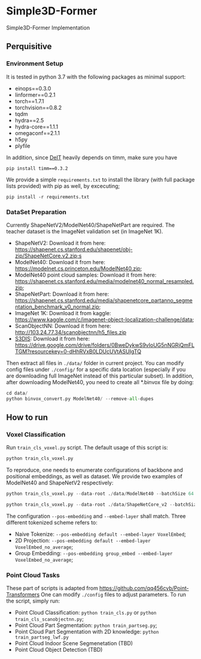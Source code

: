 # Simple3D-Former
Simple3D-Former Implementation

## Perquisitive

### Environment Setup
It is tested in python 3.7 with the following packages as minimal support:

*   einops==0.3.0
*   linformer==0.2.1
*   torch==1.7.1
*   torchvision==0.8.2
*   tqdm
*   hydra==2.5
*   hydra-core==1.1.1
*   omegaconf==2.1.1
*   h5py
*   plyfile

In addition, since [DeIT](https://github.com/facebookresearch/deit) heavily depends on timm, make sure you have

``` pip install timm==0.3.2  ```

We provide a simple ```requirements.txt``` to install the library (with full package lists provided) with pip as well, by excecuting;

```pip install -r requirements.txt ```


### DataSet Preparation

Currently ShapeNetV2/ModelNet40/ShapeNetPart are required. The teacher dataset is the ImageNet validation set (in ImageNet 1K).

*   ShapeNetV2: Download it from here: https://shapenet.cs.stanford.edu/shapenet/obj-zip/ShapeNetCore.v2.zip;s
*   ModelNet40: Download it from here: https://modelnet.cs.princeton.edu/ModelNet40.zip;
*   ModelNet40 point cloud samples: Download it from here: https://shapenet.cs.stanford.edu/media/modelnet40_normal_resampled.zip;
*   ShapeNetPart: Download it from here: https://shapenet.cs.stanford.edu/media/shapenetcore_partanno_segmentation_benchmark_v0_normal.zip;
*   ImageNet 1K: Download it from kaggle: https://www.kaggle.com/c/imagenet-object-localization-challenge/data;
*   ScanObjectNN: Download it from here: http://103.24.77.34/scanobjectnn/h5_files.zip
*   [S3DIS](http://buildingparser.stanford.edu/dataset.html): Download it from here: https://drive.google.com/drive/folders/0BweDykwS9vIoUG5nNGRjQmFLTGM?resourcekey=0-dHhRVxB0LDUcUVtASUIgTQ

Then extract all files in ```./data/``` folder in current project. You can modify config files under ```./config/``` for a specific data location (especially if you are downloading full ImageNet instead of this particular subset). In addition, after downloading ModelNet40, you need to create all *.binvox file by doing:

``` python 
cd data/
python binvox_convert.py ModelNet40/ --remove-all-dupes
```

## How to run

### Voxel Classification

Run ```train_cls_voxel.py``` script. The default usage of this script is:

```python
python train_cls_voxel.py 
```

To reproduce, one needs to enumerate configurations of backbone and positional embeddings, as well as dataset. We provide two examples of ModelNet40 and ShapeNetV2 respectively:

```python
python train_cls_voxel.py --data-root ./data/ModelNet40 --batchSize 64 --pretrained --lwf --epochs 100 --gpus 1 --dataset ModelNet40 --transformer-name deit_small_patch16_224 --outf ./cls/ --pos-embedding default --embed-layer VoxelEmbed --cell-size 6 --patch-size 5 --lr 1e-3
```

```python
python train_cls_voxel.py --data-root ./data/ShapeNetCore_v2 --batchSize 64 --pretrained --lwf --epochs 100 --gpus 1 --dataset ShapeNetV2 --transformer-name deit_base_patch16_224 --outf ./cls/ --pos-embedding group_embed --embed-layer VoxelEmbed_no_average --cell-size 9 --patch-size 14 --lr 1e-3
```

The configuration ```--pos-embedding``` and ```--embed-layer``` shall match. Three different tokenized scheme refers to:

* Naive Tokenize: ```--pos-embedding default --embed-layer VoxelEmbed```;
* 2D Projection: ```--pos-embedding default --embed-layer VoxelEmbed_no_average```;
* Group Embedding: ```--pos-embedding group_embed --embed-layer VoxelEmbed_no_average```;

### Point Cloud Tasks

These part of scripts is adapted from https://github.com/qq456cvb/Point-Transformers One can modify ```./config``` files to adjust parameters. To run the script, simply run:

*  Point Cloud Classification: ```python train_cls.py``` or ```python train_cls_scanobjectnn.py```;
*  Point Cloud Part Segmentation: ```python train_partseg.py```;
*  Point Cloud Part Segmentation with 2D knowledge: ```python train_partseg_lwf.py```
*  Point Cloud Indoor Scene Segmenetation (TBD)
*  Point Cloud Object Detection (TBD)
